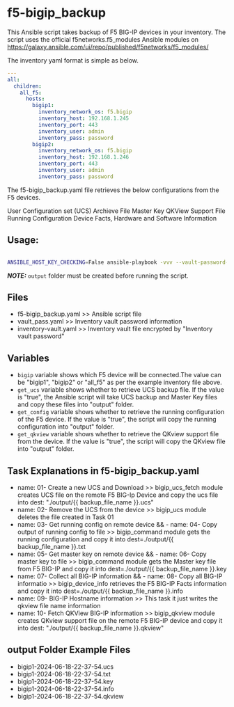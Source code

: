 # f5-bigip_backup

This Ansible script takes backup of F5 BIG-IP devices in your inventory. The script uses the official f5networks.f5_modules Ansible modules on https://galaxy.ansible.com/ui/repo/published/f5networks/f5_modules/

The inventory yaml format is simple as below.


```yml
---
all:
  children:
    all_f5:
      hosts:
        bigip1:
          inventory_network_os: f5.bigip
          inventory_host: 192.168.1.245
          inventory_port: 443
          inventory_user: admin
          inventory_pass: password
        bigip2:
          inventory_network_os: f5.bigip
          inventory_host: 192.168.1.246
          inventory_port: 443
          inventory_user: admin
          inventory_pass: password
```


The f5-bigip_backup.yaml file retrieves the below configurations from the F5 devices.

User Configuration set (UCS) Archieve File
Master Key
QKView Support File
Running Configuration
Device Facts, Hardware and Software Information

## Usage:
```bash

ANSIBLE_HOST_KEY_CHECKING=False ansible-playbook -vvv --vault-password-file vault_pass.yaml -i inventory-vault.yaml f5-bigip_backup.yaml --extra-vars="bigip=bigip1" --extra-vars="get_ucs=true" --extra-vars="get_config=true" --extra-vars="get_qkview=true"
```
**_NOTE:_**  `output` folder must be created before running the script.

## Files
- f5-bigip_backup.yaml >> Ansible script file
- vault_pass.yaml >> Inventory vault password information
- inventory-vault.yaml >> Inventory vault file encrypted by "Inventory vault password"

## Variables
- `bigip` variable shows which F5 device will be connected.The value can be "bigip1", "bigip2" or "all_f5" as per the example inventory file above.
- `get_ucs` variable shows whether to retrieve UCS backup file. If the value is "true", the Ansible script will take UCS backup and Master Key files and copy these files into "output" folder.
- `get_config` variable shows whether to retrieve the running configuration of the F5 device. If the value is "true", the script will copy the running configuration into "output" folder.
- `get_qkview` variable shows whether to retrieve the QKview support file from the device.  If the value is "true", the script will copy the QKview file into "output" folder.


## Task Explanations in f5-bigip_backup.yaml
- name: 01- Create a new UCS and Download >> bigip_ucs_fetch module creates UCS file on the remote F5 BIG-Ip Device and copy the ucs file into dest: "./output/{{ backup_file_name }}.ucs"
- name: 02- Remove the UCS from the device >> bigip_ucs module deletes the file created in Task 01
- name: 03- Get running config on remote device && - name: 04- Copy output of running config to file >> bigip_command module gets the running configuration and copy it into dest=./output/{{ backup_file_name }}.txt
- name: 05- Get master key on remote device && - name: 06- Copy master key to file >> bigip_command module gets the Master key file from F5 BIG-IP and copy it into dest=./output/{{ backup_file_name }}.key
- name: 07- Collect all BIG-IP information && - name: 08- Copy all BIG-IP informatio >> bigip_device_info retrieves the F5 BIG-IP Facts information and copy it into dest=./output/{{ backup_file_name }}.info
- name: 09- BIG-IP Hostname information >> This task it just writes the qkview file name information
- name: 10- Fetch QKView BIG-IP information >> bigip_qkview module creates QKview support file on the remote F5 BIG-IP device and copy it into dest: "./output/{{ backup_file_name }}.qkview"

## output Folder Example Files
- bigip1-2024-06-18-22-37-54.ucs
- bigip1-2024-06-18-22-37-54.txt
- bigip1-2024-06-18-22-37-54.key
- bigip1-2024-06-18-22-37-54.info
- bigip1-2024-06-18-22-37-54.qkview




